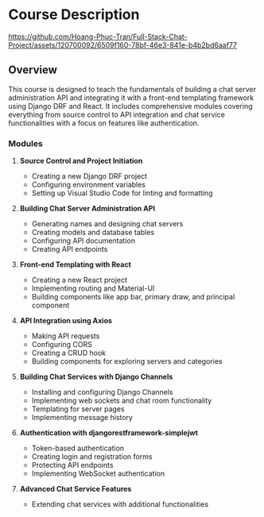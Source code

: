 # Course Description


https://github.com/Hoang-Phuc-Tran/Full-Stack-Chat-Project/assets/120700092/6509f160-78bf-46e3-841e-b4b2bd6aaf77


## Overview
This course is designed to teach the fundamentals of building a chat server administration API and integrating it with a front-end templating framework using Django DRF and React. It includes comprehensive modules covering everything from source control to API integration and chat service functionalities with a focus on features like authentication.

### Modules
1. **Source Control and Project Initiation**
   - Creating a new Django DRF project
   - Configuring environment variables
   - Setting up Visual Studio Code for linting and formatting

2. **Building Chat Server Administration API**
   - Generating names and designing chat servers
   - Creating models and database tables
   - Configuring API documentation
   - Creating API endpoints

3. **Front-end Templating with React**
   - Creating a new React project
   - Implementing routing and Material-UI
   - Building components like app bar, primary draw, and principal component

4. **API Integration using Axios**
   - Making API requests
   - Configuring CORS
   - Creating a CRUD hook
   - Building components for exploring servers and categories

5. **Building Chat Services with Django Channels**
   - Installing and configuring Django Channels
   - Implementing web sockets and chat room functionality
   - Templating for server pages
   - Implementing message history

6. **Authentication with djangorestframework-simplejwt**
   - Token-based authentication
   - Creating login and registration forms
   - Protecting API endpoints
   - Implementing WebSocket authentication

7. **Advanced Chat Service Features**
   - Extending chat services with additional functionalities


